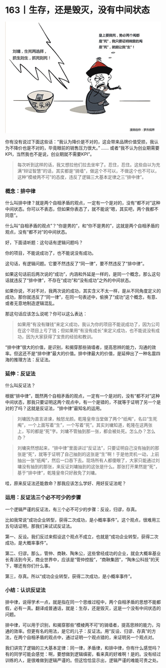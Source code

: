 # 163丨生存，还是毁灭，没有中间状态

![](img/31680d71a271e57448ce88c084d781f4.jpg)

你有没有说过下面这些话：“我认为降价是不对的，这会带来品牌价值受损，我认为不降价也是不对的，毕竟眼前的销售压力很大。” …… 或者“我不认为创业期需要KPI，当然我也不是说，创业期就不需要KPI”。

> 每次听到这样的话，我又想拉他们拉去坐牢了。忍住，忍住。这些自以为充满“辩证智慧”的话，其实都是“骑墙”，做这个不可以，不做这个也不可以，这种“模棱两不可”的态度，违反了逻辑三大基本定律之三“排中律”。

### 概念：排中律

什么叫排中律？就是两个自相矛盾的观点，一定有一个是对的，没有“都不对”这种中间状态。你可以不表态，但如果你表态了，就不能说“嗯，其实吧，两个我都不同意”。

什么叫“自相矛盾的观点”？“你是男的”，和“你不是男的”，这就是两个自相矛盾的观点，没有“都不对”的中间状态。

好，下面请听题：这句话有逻辑问题吗？

你的项目，不能说成功了，也不能说没有成功。

这句话，有逻辑问题。它要不然违反了“同一律”，要不然违反了“排中律”。

如果这句话前后两次说的“成功”，内涵和外延是一样的，是同一个概念，那么这句话就违反了“排中律”，不存在“成功”和“没有成功”之外的中间状态。

如果你说，不对不对，我两次说的成功，其实含义不太一样，是从不同角度定义的成功，那你就违反了“同一律”，在同一句表述中，偷换了“成功”这个概念，有意、或者无意地制造逻辑混乱。

那这句话应该怎么说呢？你可以这么表达：

> 如果用“有没有赚钱”来定义成功，我认为你的项目不能说成功了，因为公司在这个项目上亏了钱；但如果用“有没有成长”来定义成功，也不能说没有成功，因为大家获得了宝贵的经验和教训。

“排中律”很大的价值，是识别，和揭穿那些骑墙者，提高思辨的能力，沟通的效率。但这还不是“排中律”最大的价值。排中律最大的价值，是延伸出了一种名震四海的推理方法：反证法。

### 延伸：反证法

什么叫反证法？

根据“排中律”，既然两个自相矛盾的观点，一定有一个是对的，没有“都不对”这种中间状态，那我只要证明这两个观点中，有一个是错的，不就等于证明了另一个是对的了吗？这就是反证法，“排中律”最知名的运用。

> 刘墉因为直言进谏，触怒龙颜。乾隆皇帝当堂做了两个“纸阄”，名曰“生死阄”，一个上面写着“生”，一个写着“死”。其实刘墉知道，乾隆在这两张上，写的都是“死”字。刘墉不管抽到那一张，都会被处死。怎么办？怎么办？

> 刘墉突然想起来，“排中律”里面讲过“反证法”，只要证明自己没有抽到的那张是“死”，就等于证明了自己抽到的这张是“生”啊！于是他灵机一动，上前抽出一张“纸阄”，然后一口吞下去。现场所有人都傻眼了，大家只能通过刘墉没有抽到的那张，来反证刘墉抽到的这张是什么。那张打开果然是“死”，基于“排中律”，乾隆皇帝只好赦免了刘墉。

哇，原来反证法还能救命？那我应该怎么学好、用好反证法呢？

### 运用：反证法三个必不可少的步骤

一个逻辑严谨的反证法，有三个必不可少的步骤：反设，归谬，存真。

比如我常说“成功企业转型，获得二次成功，是小概率事件”。这个观点，很难用三五句话证明，那我们来试试反证法。

第一、反设。我们反过来假设这个观点不成立，也就是“成功企业转型，获得二次成功，是大概率事件”。

第二、归谬。那么，管仲、商鞅、陶朱公，这些曾经成功的企业，就会大概率基业长青活到今天，商业世界中，应该是“管仲控股”，“商鞅集团”，“陶朱公科技”的天下，哪还有你们什么事。

第三，存真。所以“成功企业转型，获得二次成功，是小概率事件”。

### 小结：认识反证法

排中律，说得学术一点，就是指在同一个思维过程中，两个自相矛盾的思想不能都假，必有一真。翻译成普通话，就是：生存，还是毁灭，这是一个没有中间状态的问题。

排中律，可以用于识别，和揭穿那些“模棱两不可”的骑墙者，提高思辨的能力，沟通的效率。但更有名的用法，是它的儿子：反证法。用“反设、归谬、存真”的方法，在两个自相矛盾的观点中，通过证明一个观点错的，来证明另一个观点对。

我们讲完了逻辑的三大基本定律：同一律，矛盾律，和排中律，你有什么感觉吗？有的同学可能会感觉：啊，要想做到逻辑缜密，看来真的好难啊！是的。没有经过训练的人，是很难做到逻辑严谨的。但这恰恰显示出，逻辑严谨的难能可贵之处。